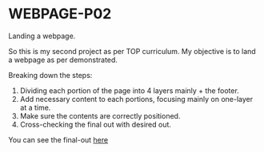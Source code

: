 # WEBPAGE-P02
Landing a webpage.

So this is my second project as per TOP curriculum.
My objective is to land a webpage as per demonstrated.

Breaking down the steps:
1. Dividing each portion of the page into 4 layers mainly + the footer.
2. Add necessary content to each portions, focusing mainly on one-layer at a time.
3. Make sure the contents are correctly positioned.
4. Cross-checking the final out with desired out.

You can see the final-out <a href="https://anvinalias.github.io/CSS-P01/">here</a>
